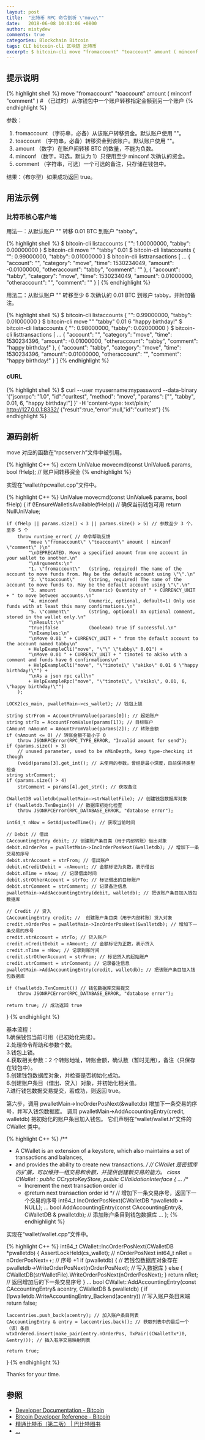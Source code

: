 ```yaml
---
layout: post
title:  "比特币 RPC 命令剖析 \"move\""
date:   2018-06-08 10:03:06 +0800
author: mistydew
comments: true
categories: Blockchain Bitcoin
tags: CLI bitcoin-cli 区块链 比特币
excerpt: $ bitcoin-cli move "fromaccount" "toaccount" amount ( minconf "comment" )
---
```

## 提示说明

{% highlight shell %}
move "fromaccount" "toaccount" amount ( minconf "comment" ) # （已过时）从你钱包中一个账户转移指定金额到另一个账户
{% endhighlight %}

参数：<br>
1. fromaccount （字符串，必备）从该账户转移资金。默认账户使用 ""。<br>
2. toaccount （字符串，必备）转移资金到该账户。默认账户使用 ""。<br>
3. amount （数字）在账户间转移 BTC 的数量，不能为负数。<br>
4. minconf （数字，可选，默认为 1）只使用至少 minconf 次确认的资金。<br>
5. comment （字符串，可选）一个可选的备注，只存储在钱包中。

结果：（布尔型）如果成功返回 true。

## 用法示例

### 比特币核心客户端

用法一：从默认账户 "" 转移 0.01 BTC 到账户 "tabby"。

{% highlight shell %}
$ bitcoin-cli listaccounts
{
  "": 1.00000000,
  "tabby": 0.00000000
}
$ bitcoin-cli move "" "tabby" 0.01
$ bitcoin-cli listaccounts
{
  "": 0.99000000,
  "tabby": 0.01000000
}
$ bitcoin-cli listtransactions
[
  ...
  {
    "account": "",
    "category": "move",
    "time": 1530234049,
    "amount": -0.01000000,
    "otheraccount": "tabby",
    "comment": ""
  }, 
  {
    "account": "tabby",
    "category": "move",
    "time": 1530234049,
    "amount": 0.01000000,
    "otheraccount": "",
    "comment": ""
  }
]
{% endhighlight %}

用法二：从默认账户 "" 转移至少 6 次确认的 0.01 BTC 到账户 tabby，并附加备注。

{% highlight shell %}
$ bitcoin-cli listaccounts
{
  "": 0.99000000,
  "tabby": 0.01000000
}
$ bitcoin-cli move "" "tabby" 0.01 6 "happy birthday!"
$ bitcoin-cli listaccounts
{
  "": 0.98000000,
  "tabby": 0.02000000
}
$ bitcoin-cli listtransactions
[
  ...
  {
    "account": "",
    "category": "move",
    "time": 1530234396,
    "amount": -0.01000000,
    "otheraccount": "tabby",
    "comment": "happy birthday!"
  }, 
  {
    "account": "tabby",
    "category": "move",
    "time": 1530234396,
    "amount": 0.01000000,
    "otheraccount": "",
    "comment": "happy birthday!"
  }
]
{% endhighlight %}

### cURL

{% highlight shell %}
$ curl --user myusername:mypassword --data-binary '{"jsonrpc": "1.0", "id":"curltest", "method": "move", "params": ["", "tabby", 0.01, 6, "happy birthday!"] }' -H 'content-type: text/plain;' http://127.0.0.1:8332/
{"result":true,"error":null,"id":"curltest"}
{% endhighlight %}

## 源码剖析
move 对应的函数在“rpcserver.h”文件中被引用。

{% highlight C++ %}
extern UniValue movecmd(const UniValue& params, bool fHelp); // 账户间转移资金
{% endhighlight %}

实现在“wallet/rpcwallet.cpp”文件中。

{% highlight C++ %}
UniValue movecmd(const UniValue& params, bool fHelp)
{
    if (!EnsureWalletIsAvailable(fHelp)) // 确保当前钱包可用
        return NullUniValue;
    
    if (fHelp || params.size() < 3 || params.size() > 5) // 参数至少 3 个，至多 5 个
        throw runtime_error( // 命令帮助反馈
            "move \"fromaccount\" \"toaccount\" amount ( minconf \"comment\" )\n"
            "\nDEPRECATED. Move a specified amount from one account in your wallet to another.\n"
            "\nArguments:\n"
            "1. \"fromaccount\"   (string, required) The name of the account to move funds from. May be the default account using \"\".\n"
            "2. \"toaccount\"     (string, required) The name of the account to move funds to. May be the default account using \"\".\n"
            "3. amount            (numeric) Quantity of " + CURRENCY_UNIT + " to move between accounts.\n"
            "4. minconf           (numeric, optional, default=1) Only use funds with at least this many confirmations.\n"
            "5. \"comment\"       (string, optional) An optional comment, stored in the wallet only.\n"
            "\nResult:\n"
            "true|false           (boolean) true if successful.\n"
            "\nExamples:\n"
            "\nMove 0.01 " + CURRENCY_UNIT + " from the default account to the account named tabby\n"
            + HelpExampleCli("move", "\"\" \"tabby\" 0.01") +
            "\nMove 0.01 " + CURRENCY_UNIT + " timotei to akiko with a comment and funds have 6 confirmations\n"
            + HelpExampleCli("move", "\"timotei\" \"akiko\" 0.01 6 \"happy birthday!\"") +
            "\nAs a json rpc call\n"
            + HelpExampleRpc("move", "\"timotei\", \"akiko\", 0.01, 6, \"happy birthday!\"")
        );

    LOCK2(cs_main, pwalletMain->cs_wallet); // 钱包上锁

    string strFrom = AccountFromValue(params[0]); // 起始账户
    string strTo = AccountFromValue(params[1]); // 目标账户
    CAmount nAmount = AmountFromValue(params[2]); // 转账金额
    if (nAmount <= 0) // 转账金额不能小于 0
        throw JSONRPCError(RPC_TYPE_ERROR, "Invalid amount for send");
    if (params.size() > 3)
        // unused parameter, used to be nMinDepth, keep type-checking it though
        (void)params[3].get_int(); // 未使用的参数，曾经是最小深度，目前保持类型检查
    string strComment;
    if (params.size() > 4)
        strComment = params[4].get_str(); // 获取备注

    CWalletDB walletdb(pwalletMain->strWalletFile); // 创建钱包数据库对象
    if (!walletdb.TxnBegin()) // 数据库初始化检查
        throw JSONRPCError(RPC_DATABASE_ERROR, "database error");

    int64_t nNow = GetAdjustedTime(); // 获取当前时间

    // Debit // 借出
    CAccountingEntry debit; // 创建账户条目类（用于内部转账）借出对象
    debit.nOrderPos = pwalletMain->IncOrderPosNext(&walletdb); // 增加下一条交易的序号
    debit.strAccount = strFrom; // 借出账户
    debit.nCreditDebit = -nAmount; // 金额标记为负数，表示借出
    debit.nTime = nNow; // 记录借出时间
    debit.strOtherAccount = strTo; // 标记借出的目标账户
    debit.strComment = strComment; // 记录备注信息
    pwalletMain->AddAccountingEntry(debit, walletdb); // 把该账户条目加入钱包数据库

    // Credit // 贷入
    CAccountingEntry credit; //  创建账户条目类（用于内部转账）贷入对象
    credit.nOrderPos = pwalletMain->IncOrderPosNext(&walletdb); // 增加下一条交易的序号
    credit.strAccount = strTo; // 贷入账户
    credit.nCreditDebit = nAmount; // 金额标记为正数，表示贷入
    credit.nTime = nNow; // 记录到账时间
    credit.strOtherAccount = strFrom; // 标记贷入的起始账户
    credit.strComment = strComment; // 记录备注信息
    pwalletMain->AddAccountingEntry(credit, walletdb); // 把该账户条目加入钱包数据库

    if (!walletdb.TxnCommit()) // 钱包数据库交易提交
        throw JSONRPCError(RPC_DATABASE_ERROR, "database error");

    return true; // 成功返回 true
}
{% endhighlight %}

基本流程：<br>
1.确保钱包当前可用（已初始化完成）。<br>
2.处理命令帮助和参数个数。<br>
3.钱包上锁。<br>
4.获取相关参数：2 个转账地址，转账金额，确认数（暂时无用），备注（只保存在钱包中）。<br>
5.创建钱包数据库对象，并检查是否初始化成功。<br>
6.创建账户条目（借出、贷入）对象，并初始化相关值。<br>
7.进行钱包数据交易提交，若成功，则返回 true。

第六步，调用 pwalletMain->IncOrderPosNext(&walletdb) 增加下一条交易的序号，并写入钱包数据库。
调用 pwalletMain->AddAccountingEntry(credit, walletdb) 把初始化的账户条目加入钱包。
它们声明在“wallet/wallet.h”文件的 CWallet 类中。

{% highlight C++ %}
/** 
 * A CWallet is an extension of a keystore, which also maintains a set of transactions and balances,
 * and provides the ability to create new transactions.
 */ // CWallet 是密钥库的扩展，可以维持一组交易和余额，并提供创建新交易的能力。
class CWallet : public CCryptoKeyStore, public CValidationInterface
{
    ...
    /** 
     * Increment the next transaction order id
     * @return next transaction order id
     */ // 增加下一条交易序号，返回下一个交易的序号
    int64_t IncOrderPosNext(CWalletDB *pwalletdb = NULL);
    ...
    bool AddAccountingEntry(const CAccountingEntry&, CWalletDB & pwalletdb); // 添加账户条目到钱包数据库
    ...
};
{% endhighlight %}

实现在“wallet/wallet.cpp”文件中。

{% highlight C++ %}
int64_t CWallet::IncOrderPosNext(CWalletDB *pwalletdb)
{
    AssertLockHeld(cs_wallet); // nOrderPosNext
    int64_t nRet = nOrderPosNext++; // 序号 +1
    if (pwalletdb) { // 若钱包数据库对象存在
        pwalletdb->WriteOrderPosNext(nOrderPosNext); // 写入数据库
    } else {
        CWalletDB(strWalletFile).WriteOrderPosNext(nOrderPosNext);
    }
    return nRet; // 返回增加后的下一条交易序号
}
...
bool CWallet::AddAccountingEntry(const CAccountingEntry& acentry, CWalletDB & pwalletdb)
{
    if (!pwalletdb.WriteAccountingEntry_Backend(acentry)) // 写入账户条目末端
        return false;

    laccentries.push_back(acentry); // 加入账户条目列表
    CAccountingEntry & entry = laccentries.back(); // 获取列表中的最后一个（该）条目
    wtxOrdered.insert(make_pair(entry.nOrderPos, TxPair((CWalletTx*)0, &entry))); // 插入有序交易映射列表

    return true;
}
{% endhighlight %}

Thanks for your time.

## 参照
* [Developer Documentation - Bitcoin](https://bitcoin.org/en/developer-documentation)
* [Bitcoin Developer Reference - Bitcoin](https://bitcoin.org/en/developer-reference#move)
* [精通比特币（第二版） \| 巴比特图书](http://book.8btc.com/masterbitcoin2cn)
* [...](https://github.com/mistydew/blockchain)
